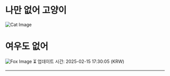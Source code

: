 
# 나만 없어 고양이

![Cat Image](https://cdn2.thecatapi.com/images/d9m.jpg)

# 여우도 없어
![Fox Image](https://randomfox.ca/images/70.jpg)
⏳ 업데이트 시간: 2025-02-15 17:30:05 (KRW)

---
